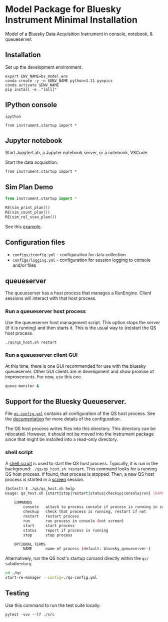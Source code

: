 # Model Package for Bluesky Instrument Minimal Installation

Model of a Bluesky Data Acquisition Instrument in console, notebook, & queueserver.

## Installation

Set up the development environment.

```
export ENV_NAME=bs_model_env
conda create -y -n $ENV_NAME python=3.11 pyepics
conda activate $ENV_NAME
pip install -e ."[all]"
```

## IPython console

```
ipython
```
```
from instrument.startup import *
```

## Jupyter notebook

Start JupyterLab, a Jupyter notebook server, or a notebook, VSCode.

Start the data acquisition:

```
from instrument.startup import *
```

## Sim Plan Demo

```py
from instrument.startup import *

RE(sim_print_plan())
RE(sim_count_plan())
RE(sim_rel_scan_plan())
```

See this [example](./docs/source/demo.ipynb).

## Configuration files

- `configs/iconfig.yml` - configuration for data collection
- `configs/logging.yml` - configuration for session logging to console and/or files

## queueserver

The queueserver has a host process that manages a RunEngine. Client sessions
will interact with that host process.

### Run a queueserver host process

Use the queueserver host management script.  This option stops the server (if it
is running) and then starts it.  This is the usual way to (re)start the QS host
process.

```bash
./qs/qs_host.sh restart
```

### Run a queueserver client GUI

At this time, there is one GUI recommended for use with the bluesky queueserver.
Other GUI clients are in development and show promise of improvements.  For now,
use this one.

```bash
queue-monitor &
```

## Support for the Bluesky Queueserver.

File [`qs-config.yml`](../qs/qs-config.yml) contains all configuration of the QS
host process. See the
[documentation](https://blueskyproject.io/bluesky-queueserver/manager_config.html)
for more details of the configuration.

The QS host process writes files into this directory. This directory can be
relocated. However, it should not be moved into the instrument package since
that might be installed into a read-only directory.

### shell script

A [shell script](./qs_host.sh) is used to start the QS host process. Typically,
it is run in the background: `./qs/qs_host.sh restart`.  This command looks for
a running QS host process.  If found, that process is stopped.  Then, a new QS
host process is started in a
[screen](https://www.gnu.org/software/screen/manual/screen.html) session.

```bash
(bstest) $ ./qs/qs_host.sh help
Usage: qs_host.sh {start|stop|restart|status|checkup|console|run} [NAME]

    COMMANDS
        console   attach to process console if process is running in screen
        checkup   check that process is running, restart if not
        restart   restart process
        run       run process in console (not screen)
        start     start process
        status    report if process is running
        stop      stop process

    OPTIONAL TERMS
        NAME      name of process (default: bluesky_queueserver-)
```

Alternatively, run the QS host's startup comand directly within the `qs/`
subdirectory.

```bash
cd ./qs
start-re-manager --config=./qs-config.yml
```

## Testing

Use this command to run the test suite locally:

`pytest -vvv --lf ./src`
